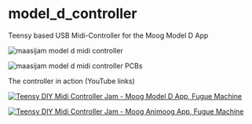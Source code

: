 # model_d_controller
Teensy based USB Midi-Controller for the Moog Model D App

![maasijam model d midi controller](Images/maasijam_model_d_controller.jpg)

![maasijam model d midi controller PCBs](Images/maasijam_model_d_controller_pcbs.jpg
)

The controller in action (YouTube links)

[![Teensy DIY Midi Controller Jam - Moog Model D App, Fugue Machine](https://img.youtube.com/vi/qR_zFrnvdvk/0.jpg)](https://www.youtube.com/watch?v=qR_zFrnvdvk)

[![Teensy DIY Midi Controller Jam - Moog Animoog App, Fugue Machine](https://img.youtube.com/vi/HAJEskUzX2w/0.jpg)](https://www.youtube.com/watch?v=HAJEskUzX2w)

